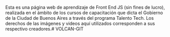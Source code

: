 Esta es una página web de aprendizaje de Front End JS (sin fines de lucro), realizada en el ámbito de los cursos de capacitación que dicta el Gobierno de la Ciudad de Buenos Aires a través del programa Talento Tech.
Los derechos de las imágenes y videos aquí utilizados corresponden a sus respectivo creadores.#   V O L C A N - G I T  
 